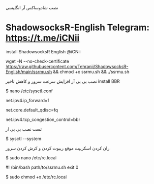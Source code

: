 نصب شادوساکس آر انگلیسی

# ShadowsocksR-English   Telegram: https://t.me/iCNii

install ShadowsocksR English @iCNii

wget -N --no-check-certificate https://raw.githubusercontent.com/Tehranii/ShadowsocksR-English/main/ssrmu.sh && chmod +x ssrmu.sh && ./ssrmu.sh


نصب بی بی آر افزایش سرعت سرور و کاهش تاخیر 
install BBR

$ nano /etc/sysctl.conf

net.ipv4.ip_forward=1

net.core.default_qdisc=fq

net.ipv4.tcp_congestion_control=bbr

تست نصب بی بی ار

$ sysctl --system

ران کردن اسکریپت موقع ریبوت کردن و کرش کردن سرور

$ sudo nano /etc/rc.local

#! /bin/bash
path/to/ssrmu.sh
exit 0

$ sudo chmod +x /etc/rc.local


